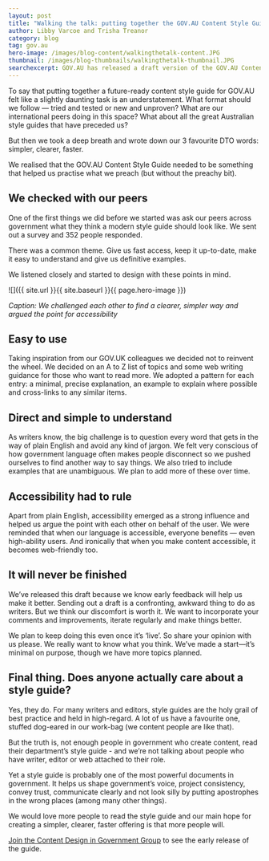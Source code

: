 ```yaml
---
layout: post
title: "Walking the talk: putting together the GOV.AU Content Style Guide"
author: Libby Varcoe and Trisha Treanor
category: blog
tag: gov.au
hero-image: /images/blog-content/walkingthetalk-content.JPG
thumbnail: /images/blog-thumbnails/walkingthetalk-thumbnail.JPG
searchexcerpt: GOV.AU has released a draft version of the GOV.AU Content Style Guide for open discussion across government. Content designers Libby Varcoe and Trisha Treanor explain how the guide was put together and why they hope that everyone has a strong opinion.
---
```


To say that putting together a future-ready content style guide for GOV.AU felt like a slightly daunting task is an understatement. What format should we follow — tried and tested or new and unproven? What are our international peers doing in this space? What about all the great Australian style guides that have preceded us?

But then we took a deep breath and wrote down our 3 favourite DTO words: simpler, clearer, faster. 

We realised that the GOV.AU Content Style Guide needed to be something that helped us practise what we preach (but without the preachy bit).

## We checked with our peers 

One of the first things we did before we started was ask our peers across government what they think a modern style guide should look like. We sent out a survey and 352 people responded.

There was a common theme. Give us fast access, keep it up-to-date, make it easy to understand and give us definitive examples.

We listened closely and started to design with these points in mind.

![]({{ site.url }}{{ site.baseurl }}{{ page.hero-image }})

*Caption: We challenged each other to find a clearer, simpler way and argued the point for accessibility*

## Easy to use

Taking inspiration from our GOV.UK colleagues we decided not to reinvent the wheel. We decided on an A to Z list of topics and some web writing guidance for those who want to read more. We adopted a pattern for each entry: a minimal, precise explanation, an example to explain where possible and cross-links to any similar items.

## Direct and simple to understand

As writers know, the big challenge is to question every word that gets in the way of plain English and avoid any kind of jargon. We felt very conscious of how government language often makes people disconnect so we pushed ourselves to find another way to say things. We also tried to include examples that are unambiguous. We plan to add more of these over time.

## Accessibility had to rule

Apart from plain English, accessibility emerged as a strong influence and helped us argue the point with each other on behalf of the user. We were reminded that when our language is accessible, everyone benefits — even high-ability users. And ironically that when you make content accessible, it becomes web-friendly too.

## It will never be finished

We’ve released this draft because we know early feedback will help us make it better. Sending out a draft is a confronting, awkward thing to do as writers. But we think our discomfort is worth it. We want to incorporate your comments and improvements, iterate regularly and make things better. 

We plan to keep doing this even once it’s ‘live’. So share your opinion with us please. We really want to know what you think. We’ve made a start—it’s minimal on purpose, though we have more topics planned.

## Final thing. Does anyone actually care about a style guide?

Yes, they do. For many writers and editors, style guides are the holy grail of best practice and held in high-regard. A lot of us have a favourite one, stuffed dog-eared in our work-bag (we content people are like that).

But the truth is, not enough people in government who create content, read their department’s style guide - and we’re not talking about people who have writer, editor or web attached to their role.

Yet a style guide is probably one of the most powerful documents in government. It helps us shape government’s voice, project consistency, convey trust, communicate clearly and not look silly by putting apostrophes in the wrong places (among many other things). 

We would love more people to read the style guide and our main hope for creating a simpler, clearer, faster offering is that more people will.

[Join the Content Design in Government Group](https://groups.google.com/a/digital.gov.au/forum/?hl=en#!forum/content-design-in-government) to see the early release of the guide.

